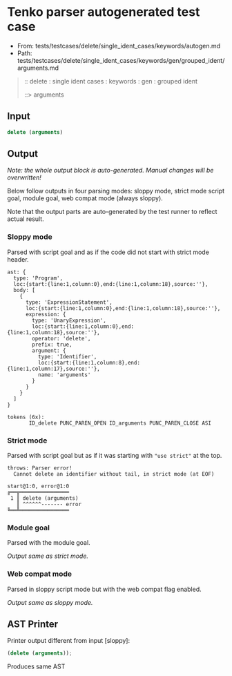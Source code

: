 # Tenko parser autogenerated test case

- From: tests/testcases/delete/single_ident_cases/keywords/autogen.md
- Path: tests/testcases/delete/single_ident_cases/keywords/gen/grouped_ident/arguments.md

> :: delete : single ident cases : keywords : gen : grouped ident
>
> ::> arguments

## Input


`````js
delete (arguments)
`````

## Output

_Note: the whole output block is auto-generated. Manual changes will be overwritten!_

Below follow outputs in four parsing modes: sloppy mode, strict mode script goal, module goal, web compat mode (always sloppy).

Note that the output parts are auto-generated by the test runner to reflect actual result.

### Sloppy mode

Parsed with script goal and as if the code did not start with strict mode header.

`````
ast: {
  type: 'Program',
  loc:{start:{line:1,column:0},end:{line:1,column:18},source:''},
  body: [
    {
      type: 'ExpressionStatement',
      loc:{start:{line:1,column:0},end:{line:1,column:18},source:''},
      expression: {
        type: 'UnaryExpression',
        loc:{start:{line:1,column:0},end:{line:1,column:18},source:''},
        operator: 'delete',
        prefix: true,
        argument: {
          type: 'Identifier',
          loc:{start:{line:1,column:8},end:{line:1,column:17},source:''},
          name: 'arguments'
        }
      }
    }
  ]
}

tokens (6x):
       ID_delete PUNC_PAREN_OPEN ID_arguments PUNC_PAREN_CLOSE ASI
`````

### Strict mode

Parsed with script goal but as if it was starting with `"use strict"` at the top.

`````
throws: Parser error!
  Cannot delete an identifier without tail, in strict mode (at EOF)

start@1:0, error@1:0
╔══╦════════════════
 1 ║ delete (arguments)
   ║ ^^^^^^------- error
╚══╩════════════════

`````


### Module goal

Parsed with the module goal.

_Output same as strict mode._

### Web compat mode

Parsed in sloppy script mode but with the web compat flag enabled.

_Output same as sloppy mode._

## AST Printer

Printer output different from input [sloppy]:

````js
(delete (arguments));
````

Produces same AST
